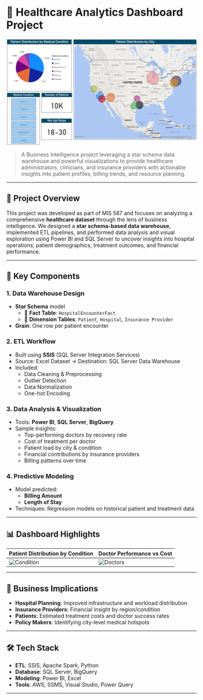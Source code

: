 # 🏥 Healthcare Analytics Dashboard Project

![Dashboard Preview](https://github.com/SoumyaShahh/Healthcare-Analysis/blob/main/screenshots/Dashboard%201.png)

> A Business Intelligence project leveraging a star schema data warehouse and powerful visualizations to provide healthcare administrators, clinicians, and insurance providers with actionable insights into patient profiles, billing trends, and resource planning.

---

## 📌 Project Overview

This project was developed as part of MIS 587 and focuses on analyzing a comprehensive **healthcare dataset** through the lens of business intelligence. We designed a **star schema-based data warehouse**, implemented ETL pipelines, and performed data analysis and visual exploration using Power BI and SQL Server to uncover insights into hospital operations, patient demographics, treatment outcomes, and financial performance.

---

## 🧩 Key Components

### 1. Data Warehouse Design
- **Star Schema** model
  - 🧮 **Fact Table**: `HospitalEncounterFact`
  - 🧩 **Dimension Tables**: `Patient`, `Hospital`, `Insurance Provider`
- **Grain**: One row per patient encounter

### 2. ETL Workflow
- Built using **SSIS** (SQL Server Integration Services)
- Source: Excel Dataset → Destination: SQL Server Data Warehouse
- Included:
  - Data Cleaning & Preprocessing
  - Outlier Detection
  - Data Normalization
  - One-hot Encoding

### 3. Data Analysis & Visualization
- Tools: **Power BI**, **SQL Server**, **BigQuery**
- Sample insights:
  - Top-performing doctors by recovery rate
  - Cost of treatment per doctor
  - Patient load by city & condition
  - Financial contributions by insurance providers
  - Billing patterns over time

### 4. Predictive Modeling
- Model predicted:
  - **Billing Amount**
  - **Length of Stay**
- Techniques: Regression models on historical patient and treatment data

---

## 📊 Dashboard Highlights

| Patient Distribution by Condition | Doctor Performance vs Cost |
|----------------------------------|-----------------------------|
| ![Condition](./screenshots/condition-distribution.png) | ![Doctors](./screenshots/doctor-performance.png) |

---

## 🧠 Business Implications

- **Hospital Planning**: Improved infrastructure and workload distribution
- **Insurance Providers**: Financial insight by region/condition
- **Patients**: Estimated treatment costs and doctor success rates
- **Policy Makers**: Identifying city-level medical hotspots

---

## 🛠 Tech Stack

- **ETL**: SSIS, Apache Spark, Python
- **Database**: SQL Server, BigQuery
- **Modeling**: Power BI, Excel
- **Tools**: AWS, SSMS, Visual Studio, Power Query

---

```
